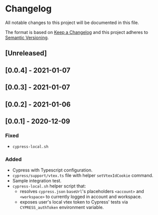 # Changelog

All notable changes to this project will be documented in this file.

The format is based on [Keep a Changelog](http://keepachangelog.com/en/1.0.0/)
and this project adheres to [Semantic Versioning](http://semver.org/spec/v2.0.0.html).

## [Unreleased]

## [0.0.4] - 2021-01-07

## [0.0.3] - 2021-01-07

## [0.0.2] - 2021-01-06

## [0.0.1] - 2020-12-09
### Fixed
- `cypress-local.sh`

### Added
- Cypress with Typescript configuration.
- `cypress/support/vtex.ts` file with helper `setVtexIdCookie` command.
- Sample integration test.
- `cypress-local.sh` helper script that:
  - resolves `cypress.json` `baseUrl`'s placeholders `<account>` and `<workspace>` to currently logged in account and workspace.
  - exposes user's local vtex token to Cypress' tests via `CYPRESS_authToken` environment variable.
